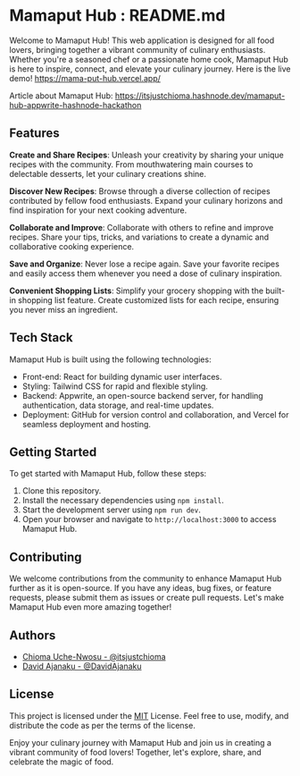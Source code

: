 # Mamaput Hub : README.md
Welcome to Mamaput Hub! This web application is designed for all food lovers, bringing together a vibrant community of culinary enthusiasts. Whether you're a seasoned chef or a passionate home cook, Mamaput Hub is here to inspire, connect, and elevate your culinary journey.
Here is the live demo! https://mama-put-hub.vercel.app/

Article about Mamaput Hub: https://itsjustchioma.hashnode.dev/mamaput-hub-appwrite-hashnode-hackathon

## Features
**Create and Share Recipes**: Unleash your creativity by sharing your unique recipes with the community. From mouthwatering main courses to delectable desserts, let your culinary creations shine.

**Discover New Recipes**: Browse through a diverse collection of recipes contributed by fellow food enthusiasts. Expand your culinary horizons and find inspiration for your next cooking adventure.

**Collaborate and Improve**: Collaborate with others to refine and improve recipes. Share your tips, tricks, and variations to create a dynamic and collaborative cooking experience.

**Save and Organize**: Never lose a recipe again. Save your favorite recipes and easily access them whenever you need a dose of culinary inspiration.

**Convenient Shopping Lists**: Simplify your grocery shopping with the built-in shopping list feature. Create customized lists for each recipe, ensuring you never miss an ingredient.

## Tech Stack
Mamaput Hub is built using the following technologies:

- Front-end: React for building dynamic user interfaces.
- Styling: Tailwind CSS for rapid and flexible styling.
- Backend: Appwrite, an open-source backend server, for handling authentication, data storage, and real-time updates.
- Deployment: GitHub for version control and collaboration, and Vercel for seamless deployment and hosting.

## Getting Started
To get started with Mamaput Hub, follow these steps:

1. Clone this repository.
2. Install the necessary dependencies using `npm install`.
3. Start the development server using `npm run dev`.
4. Open your browser and navigate to `http://localhost:3000` to access Mamaput Hub.

## Contributing
We welcome contributions from the community to enhance Mamaput Hub further as it is open-source. If you have any ideas, bug fixes, or feature requests, please submit them as issues or create pull requests. Let's make Mamaput Hub even more amazing together!

## Authors
- [Chioma Uche-Nwosu - @itsjustchioma](https://github.com/itsjustchioma)
- [David Ajanaku - @DavidAjanaku](https://github.com/DavidAjanaku)

## License
This project is licensed under the [MIT](LICENSE) License. Feel free to use, modify, and distribute the code as per the terms of the license.

Enjoy your culinary journey with Mamaput Hub and join us in creating a vibrant community of food lovers! Together, let's explore, share, and celebrate the magic of food.

